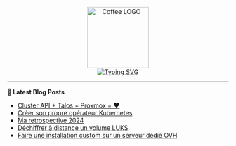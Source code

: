 <p align="center">
    <img src="https://avatars.githubusercontent.com/u/168379399" width="140px" alt="Coffee LOGO"/>
    <br>
    <a href="https://une-tasse-de.cafe"><img src="https://readme-typing-svg.herokuapp.com?font=Fira+Code&pause=1000&color=4c4131&background=FFFFFF00&center=true&vCenter=true&width=435&lines=Une-tasse-de.cafe;Need%2Fa%2FKawa?;Coffee-Blogger" alt="Typing SVG" /></a>
</p>

 -------

**📝 Latest Blog Posts**

<!-- BLOG-POST-LIST:START -->
- [Cluster API + Talos + Proxmox = ❤️](https://une-tasse-de.cafe/blog/talos-capi-proxmox/)
- [Créer son propre opérateur Kubernetes](https://une-tasse-de.cafe/blog/operator/)
- [Ma retrospective 2024](https://une-tasse-de.cafe/blog/retro-2024/)
- [Déchiffrer à distance un volume LUKS](https://une-tasse-de.cafe/expresso/dropbear-luks/)
- [Faire une installation custom sur un serveur dédié OVH](https://une-tasse-de.cafe/expresso/dedicated-server/)
<!-- BLOG-POST-LIST:END -->
